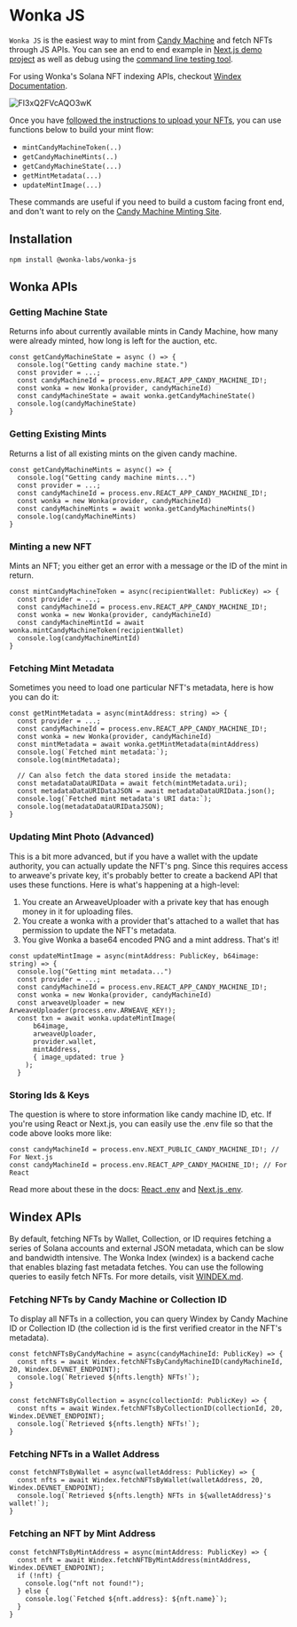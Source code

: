 # Wonka JS

`Wonka JS` is the easiest way to mint from [Candy Machine](https://docs.metaplex.com/candy-machine-v2/introduction) and fetch NFTs through JS APIs. You can see an end to end example in [Next.js demo project](https://github.com/wonka-labs/wonka-js/tree/main/examples/next-js) as well as debug using the [command line testing tool](https://github.com/wonka-labs/wonka-js/tree/main/cli). 

For using Wonka's Solana NFT indexing APIs, checkout [Windex Documentation](https://github.com/wonka-labs/wonka-js/blob/main/WINDEX.md).

![FI3xQ2FVcAQO3wK](https://user-images.githubusercontent.com/796815/153501801-7b3b5d27-a747-4df8-8cec-c5c7d2b233bb.jpeg)


Once you have [followed the instructions to upload your NFTs](https://docs.metaplex.com/candy-machine-v2/preparing-assets), you can use functions below to build your mint flow:

* `mintCandyMachineToken(..)`
* `getCandyMachineMints(..)`
* `getCandyMachineState(...)` 
* `getMintMetadata(...)`
* `updateMintImage(...)`

These commands are useful if you need to build a custom facing front end, and don't want to rely on the [Candy Machine Minting Site](https://docs.metaplex.com/candy-machine-v2/mint-frontend). 

## Installation
`npm install @wonka-labs/wonka-js`

## Wonka APIs

### Getting Machine State 
Returns info about currently available mints in Candy Machine, how many were already minted, how long is left for the auction, etc. 

```JS
const getCandyMachineState = async () => {
  console.log("Getting candy machine state.")
  const provider = ...;
  const candyMachineId = process.env.REACT_APP_CANDY_MACHINE_ID!;
  const wonka = new Wonka(provider, candyMachineId)
  const candyMachineState = await wonka.getCandyMachineState()
  console.log(candyMachineState)
}
```

### Getting Existing Mints
Returns a list of all existing mints on the given candy machine. 

```JS
const getCandyMachineMints = async() => {
  console.log("Getting candy machine mints...")
  const provider = ...;
  const candyMachineId = process.env.REACT_APP_CANDY_MACHINE_ID!;
  const wonka = new Wonka(provider, candyMachineId)
  const candyMachineMints = await wonka.getCandyMachineMints()
  console.log(candyMachineMints)
}
```

### Minting a new NFT
Mints an NFT; you either get an error with a message or the ID of the mint in return. 

```JS
const mintCandyMachineToken = async(recipientWallet: PublicKey) => {
  const provider = ...;
  const candyMachineId = process.env.REACT_APP_CANDY_MACHINE_ID!;
  const wonka = new Wonka(provider, candyMachineId)
  const candyMachineMintId = await wonka.mintCandyMachineToken(recipientWallet)
  console.log(candyMachineMintId)
}
```

### Fetching Mint Metadata
Sometimes you need to load one particular NFT's metadata, here is how you can do it:

```JS
const getMintMetadata = async(mintAddress: string) => {
  const provider = ...;
  const candyMachineId = process.env.REACT_APP_CANDY_MACHINE_ID!;
  const wonka = new Wonka(provider, candyMachineId)
  const mintMetadata = await wonka.getMintMetadata(mintAddress)
  console.log(`Fetched mint metadata:`);
  console.log(mintMetadata);
  
  // Can also fetch the data stored inside the metadata:
  const metadataDataURIData = await fetch(mintMetadata.uri);
  const metadataDataURIDataJSON = await metadataDataURIData.json();
  console.log(`Fetched mint metadata's URI data:`);
  console.log(metadataDataURIDataJSON);
}
```

### Updating Mint Photo (Advanced)
This is a bit more advanced, but if you have a wallet with the update authority, you can actually update the NFT's png.
Since this requires access to arweave's private key, it's probably better to create a backend API that uses these functions. 
Here is what's happening at a high-level: 

1. You create an ArweaveUploader with a private key that has enough money in it for uploading files. 
2. You create a wonka with a provider that's attached to a wallet that has permission to update the NFT's metadata. 
3. You give Wonka a base64 encoded PNG and a mint address. That's it! 

```JS
const updateMintImage = async(mintAddress: PublicKey, b64image: string) => {
  console.log("Getting mint metadata...")
  const provider = ...;
  const candyMachineId = process.env.REACT_APP_CANDY_MACHINE_ID!;
  const wonka = new Wonka(provider, candyMachineId)
  const arweaveUploader = new ArweaveUploader(process.env.ARWEAVE_KEY!);
  const txn = await wonka.updateMintImage(
      b64image,
      arweaveUploader,
      provider.wallet,
      mintAddress,
      { image_updated: true }
    );
  }
```

### Storing Ids & Keys
The question is where to store information like candy machine ID, etc. If you're using React or Next.js, you can easily use the .env file so that the code above looks more like:

```JS
const candyMachineId = process.env.NEXT_PUBLIC_CANDY_MACHINE_ID!; // For Next.js
const candyMachineId = process.env.REACT_APP_CANDY_MACHINE_ID!; // For React
```

Read more about these in the docs: [React .env](https://create-react-app.dev/docs/adding-custom-environment-variables/) and [Next.js .env](https://nextjs.org/docs/basic-features/environment-variables).

## Windex APIs

By default, fetching NFTs by Wallet, Collection, or ID requires fetching a series of Solana accounts and external JSON metadata, which can be slow and bandwidth intensive. The Wonka Index (windex) is a backend cache that enables blazing fast metadata fetches. You can use the following queries to easily fetch NFTs. For more details, visit [WINDEX.md](WINDEX.md).

### Fetching NFTs by Candy Machine or Collection ID

To display all NFTs in a collection, you can query Windex by Candy Machine ID or Collection ID (the collection id is the first verified creator in the NFT's metadata).

```JS
const fetchNFTsByCandyMachine = async(candyMachineId: PublicKey) => {
  const nfts = await Windex.fetchNFTsByCandyMachineID(candyMachineId, 20, Windex.DEVNET_ENDPOINT);
  console.log(`Retrieved ${nfts.length} NFTs!`);
}

const fetchNFTsByCollection = async(collectionId: PublicKey) => {
  const nfts = await Windex.fetchNFTsByCollectionID(collectionId, 20, Windex.DEVNET_ENDPOINT);
  console.log(`Retrieved ${nfts.length} NFTs!`);
}
```

### Fetching NFTs in a Wallet Address

```JS
const fetchNFTsByWallet = async(walletAddress: PublicKey) => {
  const nfts = await Windex.fetchNFTsByWallet(walletAddress, 20, Windex.DEVNET_ENDPOINT);
  console.log(`Retrieved ${nfts.length} NFTs in ${walletAddress}'s wallet!`);
}
```

### Fetching an NFT by Mint Address

```JS
const fetchNFTsByMintAddress = async(mintAddress: PublicKey) => {
  const nft = await Windex.fetchNFTByMintAddress(mintAddress, Windex.DEVNET_ENDPOINT);
  if (!nft) {
    console.log("nft not found!");
  } else {
    console.log(`Fetched ${nft.address}: ${nft.name}`);
  }
}
```

